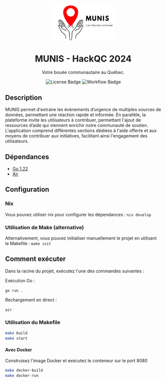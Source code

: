<p align="center">
  <img src="templates/static/logo_munis.png" alt="MUNIS Logo" width="200"/>
</p>

<h1 align="center">MUNIS - HackQC 2024</h1>
<p align="center">Votre bouée communautaire au Québec.</p>

<p align="center">
  <img src="https://img.shields.io/badge/license-MIT-green.svg" alt="License Badge"/>
  <img src="https://github.com/ClubCedille/hackqc2024/actions/workflows/main.yml/badge.svg" alt="Workflow Badge"/>
</p>

## Description

MUNIS permet d'extraire les évènements d’urgence de multiples sources de données, permettant une réaction rapide et informée. En parallèle, la plateforme invite les utilisateurs à contribuer, permettant l'ajout de ressources d’aide qui viennent enrichir notre communauté de soutien. L'application comprend différentes sections dédiées à l'aide offerte et aux moyens de contribuer aux initiatives, facilitant ainsi l'engagement des utilisateurs.

## Dépendances

- [Go 1.22](https://go.dev/doc/install)
- [Air](https://github.com/cosmtrek/air)

## Configuration

### Nix

Vous pouvez utiliser nix pour configurer les dépendances : `nix develop`

### Utilisation de Make (alternative)

Alternativement, vous pouvez initialiser manuellement le projet en utilisant le Makefile : `make init`

## Comment exécuter

Dans la racine du projet, exécutez l'une des commandes suivantes :

Exécution Go :

`go run .`

Rechargement en direct :

`air`

### Utilisation du Makefile

```bash
make build
make start
```

#### Avec Docker

Construisez l'image Docker et exécutez le conteneur sur le port 8080

```bash
make docker-build
make docker-run
```

